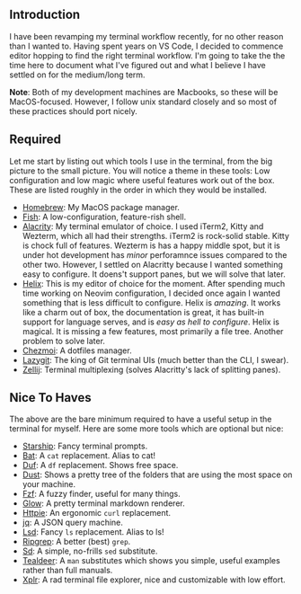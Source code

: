## Introduction

I have been revamping my terminal workflow recently, for no other reason than I wanted to. Having spent years on VS Code, I decided to commence editor hopping to find the right terminal workflow. I'm going to take the the time here to document what I've figured out and what I believe I have settled on for the medium/long term.

__Note__: Both of my development machines are Macbooks, so these will be MacOS-focused. However, I follow unix standard closely and so most of these practices should port nicely.

## Required

Let me start by listing out which tools I use in the terminal, from the big picture to the small picture. You will notice a theme in these tools: Low configuration and low magic where useful features work out of the box. These are listed roughly in the order in which they would be installed.

* [Homebrew](https://brew.sh): My MacOS package manager.
* [Fish](https://fishshell.com): A low-configuration, feature-rish shell.
* [Alacrity](https://alacritty.org): My terminal emulator of choice. I used iTerm2, Kitty and Wezterm, which all had their strengths. iTerm2 is rock-solid stable. Kitty is chock full of features. Wezterm is has a happy middle spot, but it is under hot development has _minor_ perforamnce issues compared to the other two. However, I settled on Alacritty because I wanted something easy to configure. It doens't support panes, but we will solve that later.
* [Helix](https://helix-editor.com): This is my editor of choice for the moment. After spending much time working on Neovim configuration, I decided once again I wanted something that is less difficult to configure. Helix is _amazing_. It works like a charm out of box, the documentation is great, it has built-in support for language serves, and is _easy as hell to configure_. Helix is magical. It is missing a few features, most primarily a file tree. Another problem to solve later.
* [Chezmoi](https://www.chezmoi.io): A dotfiles manager.
* [Lazygit](https://github.com/jesseduffield/lazygit): The king of Git terminal UIs (much better than the CLI, I swear).
* [Zellij](https://zellij.dev): Terminal multiplexing (solves Alacritty's lack of splitting panes).

## Nice To Haves

The above are the bare minimum required to have a useful setup in the terminal for myself. Here are some more tools which are optional but nice:

* [Starship](https://starship.rs): Fancy terminal prompts.
* [Bat](https://github.com/sharkdp/bat): A `cat` replacement. Alias to cat!
* [Duf](https://github.com/muesli/duf): A `df` replacement. Shows free space.
* [Dust](https://github.com/bootandy/dust): Shows a pretty tree of the folders that are using the most space on your machine.
* [Fzf](https://github.com/junegunn/fzf): A fuzzy finder, useful for many things.
* [Glow](https://github.com/charmbracelet/glow): A pretty terminal markdown renderer.
* [Httpie](https://httpie.io/cli): An ergonomic `curl` replacement.
* [jq](https://github.com/jqlang/jq): A JSON query machine.
* [Lsd](https://github.com/lsd-rs/lsd): Fancy `ls` replacement. Alias to ls!
* [Ripgrep](https://github.com/BurntSushi/ripgrep): A better (best) `grep`.
* [Sd](https://github.com/chmln/sd): A simple, no-frills `sed` substitute.
* [Tealdeer](https://github.com/dbrgn/tealdeer): A `man` substitutes which shows you simple, useful examples rather than full manuals.
* [Xplr](https://xplr.dev): A rad terminal file explorer, nice and customizable with low effort.
